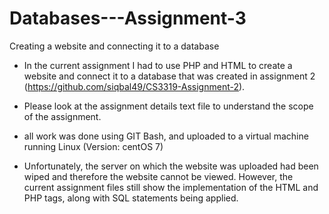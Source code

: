 # Databases---Assignment-3
Creating a website and connecting it to a database

- In the current assignment I had to use PHP and HTML to create a website and connect it to a database that was created in assignment 2 (https://github.com/siqbal49/CS3319-Assignment-2).

- Please look at the assignment details text file to understand the scope of the assignment. 

- all work was done using GIT Bash, and uploaded to a virtual machine running Linux (Version: centOS 7) 

- Unfortunately, the server on which the website was uploaded had been wiped and therefore the website cannot be viewed. However, the current assignment files still show the implementation of the HTML and PHP tags, along with SQL statements being applied.
